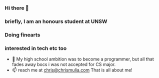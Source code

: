 ### Hi there 👋

<!--
**howtoace/howtoace** is a ✨ _special_ ✨ repository because its `README.md` (this file) appears on your GitHub profile.

Here are some ideas to get you started:

- 🔭 I’m currently working on ...
- 🌱 I’m currently learning ...
- 👯 I’m looking to collaborate on ...
- 🤔 I’m looking for help with ...
- 💬 Ask me about ...
- 📫 How to reach me: ...
- 😄 Pronouns: ...
- ⚡ Fun fact: ...
-->

### briefly, I am an honours student at UNSW
### Doing finearts
### interested in tech etc too

- 🏫 My high school ambition was to become a programmer, but all that fades away bocs i was not accepted for CS major.
- 📫 reach me at chris@chrismulia.com
That is all about me!
